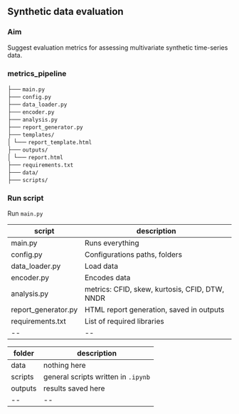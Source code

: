 ## Synthetic data evaluation

### Aim
Suggest evaluation metrics for assessing multivariate synthetic time-series data.

### metrics_pipeline
├── `main.py`
<br>├── `config.py`
<br>├── `data_loader.py`
<br>├── `encoder.py`
<br>├── `analysis.py`
<br>├── `report_generator.py`
<br>├── `templates/`
<br>│   └── `report_template.html`
<br>├── `outputs/`
<br>│   └── `report.html `
<br>├── `requirements.txt`
<br>├── `data/`
<br>├── `scripts/`

### Run script 
Run `main.py`

| script                      | description                    |
|-------------------------------|--------------------------------|
|main.py | Runs everything |
|config.py | Configurations paths, folders |
|data_loader.py  | Load data |
|encoder.py  | Encodes data|
|analysis.py| metrics: CFID, skew, kurtosis, CFID, DTW, NNDR |
|report_generator.py | HTML report generation, saved in outputs |
|requirements.txt| List of required libraries |
|-- | -- |

| folder                     | description                    |
|-------------------------------|--------------------------------|
|data| nothing here |
|scripts| general scripts written in `.ipynb` |
|outputs | results saved here |
|-- | -- |